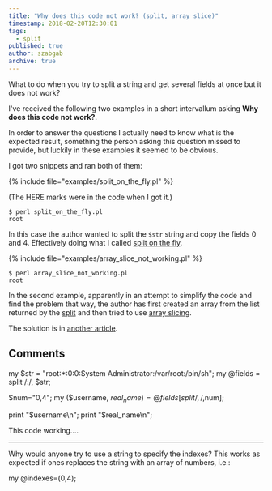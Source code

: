 ```yaml
---
title: "Why does this code not work? (split, array slice)"
timestamp: 2018-02-20T12:30:01
tags:
  - split
published: true
author: szabgab
archive: true
---
```



What to do when you try to split a string and get several fields at once but it does not work?

I've received the following two examples in a short intervallum asking <b>Why does this code not work?</b>.


In order to answer the questions I actually need to know what is the expected result, something the person asking this question missed to provide, but luckily in these examples it seemed to be obvious.

I got two snippets and ran both of them:

{% include file="examples/split_on_the_fly.pl" %}

(The HERE marks were in the code when I got it.)

```
$ perl split_on_the_fly.pl
root

```

In this case the author wanted to split the `$str` string and copy the fields
0 and 4. Effectively doing what I called [split on the fly](/perl-split).

{% include file="examples/array_slice_not_working.pl" %}

```
$ perl array_slice_not_working.pl
root

```

In the second example, apparently in an attempt to simplify the code and find the problem
that way, the author has first created an array from the list returned by the
[split](/perl-split) and then tried to use [array slicing](/array-slices).


The solution is in [another article](/why-does-this-code-not-work-solution).

## Comments

my $str = "root:*:0:0:System Administrator:/var/root:/bin/sh";
my @fields = split /:/, $str;

$num="0,4";
my ($username, $real_name) = @fields[split /,/,$num];

print "$username\n";
print "$real_name\n";

This code working....

<hr>

Why would anyone try to use a string to specify the indexes? This works as expected if ones replaces the string with an array of numbers, i.e.:

my @indexes=(0,4);

